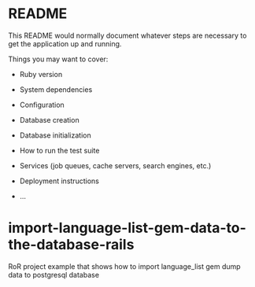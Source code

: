 # README

This README would normally document whatever steps are necessary to get the
application up and running.

Things you may want to cover:

* Ruby version

* System dependencies

* Configuration

* Database creation

* Database initialization

* How to run the test suite

* Services (job queues, cache servers, search engines, etc.)

* Deployment instructions

* ...
# import-language-list-gem-data-to-the-database-rails
RoR project example that shows how to import language_list gem dump data to postgresql database
